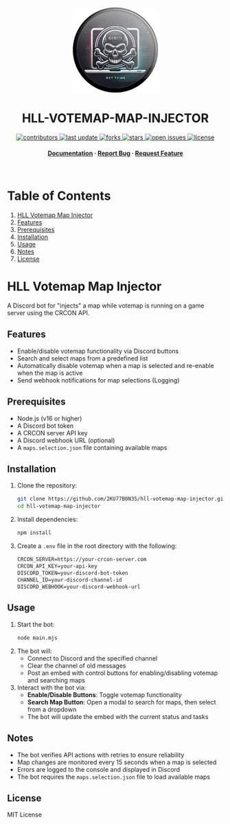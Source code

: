 <div align="center">

  <img src="https://github.com/FwSchultz/assets/blob/main/bots/2KU77B0N3S/Logo.png" alt="logo" width="200" height="auto" />
  <h1>HLL-VOTEMAP-MAP-INJECTOR</h1>
  
<!-- Badges -->
<p>
  <a href="https://github.com/2KU77B0N3S/hll-geofences/graphs/contributors">
    <img src="https://img.shields.io/github/contributors/2KU77B0N3S/hll-geofences" alt="contributors" />
  </a>
  <a href="">
    <img src="https://img.shields.io/github/last-commit/2KU77B0N3S/hll-geofences" alt="last update" />
  </a>
  <a href="https://github.com/2KU77B0N3S/hll-geofences/network/members">
    <img src="https://img.shields.io/github/forks/2KU77B0N3S/hll-geofences" alt="forks" />
  </a>
  <a href="https://github.com/2KU77B0N3S/hll-geofences/stargazers">
    <img src="https://img.shields.io/github/stars/2KU77B0N3S/hll-geofences" alt="stars" />
  </a>
  <a href="https://github.com/2KU77B0N3S/hll-geofences/issues/">
    <img src="https://img.shields.io/github/issues/2KU77B0N3S/hll-geofences" alt="open issues" />
  </a>
  <a href="https://github.com/2KU77B0N3S/hll-geofences/blob/master/LICENSE">
    <img src="https://img.shields.io/github/license/2KU77B0N3S/hll-geofences.svg" alt="license" />
  </a>
</p>
   
<h4>
  <a href="https://github.com/2KU77B0N3S/hll-geofences">Documentation</a>
  <span> · </span>
  <a href="https://github.com/2KU77B0N3S/hll-geofences/issues/">Report Bug</a>
  <span> · </span>
  <a href="https://github.com/2KU77B0N3S/hll-geofences/issues/">Request Feature</a>
</h4>
</div>

<br />

# Table of Contents
1. [HLL Votemap Map Injector](#hll-votemap-map-injector)
2. [Features](#features)
3. [Prerequisites](#prerequisites)
4. [Installation](#installation)
5. [Usage](#usage)
6. [Notes](#notes)
7. [License](#license)

# HLL Votemap Map Injector

A Discord bot for "injects" a map while votemap is running on a game server using the CRCON API.

## Features
- Enable/disable votemap functionality via Discord buttons
- Search and select maps from a predefined list
- Automatically disable votemap when a map is selected and re-enable when the map is active
- Send webhook notifications for map selections (Logging)

## Prerequisites
- Node.js (v16 or higher)
- A Discord bot token
- A CRCON server API key
- A Discord webhook URL (optional)
- A `maps.selection.json` file containing available maps

## Installation
1. Clone the repository:
   ```bash
   git clone https://github.com/2KU77B0N3S/hll-votemap-map-injector.git
   cd hll-votemap-map-injector
   ```
2. Install dependencies:
   ```bash
   npm install
   ```
3. Create a `.env` file in the root directory with the following:
   ```env
   CRCON_SERVER=https://your-crcon-server.com
   CRCON_API_KEY=your-api-key
   DISCORD_TOKEN=your-discord-bot-token
   CHANNEL_ID=your-discord-channel-id
   DISCORD_WEBHOOK=your-discord-webhook-url
   ```

## Usage
1. Start the bot:
   ```bash
   node main.mjs
   ```
2. The bot will:
   - Connect to Discord and the specified channel
   - Clear the channel of old messages
   - Post an embed with control buttons for enabling/disabling votemap and searching maps
3. Interact with the bot via:
   - **Enable/Disable Buttons**: Toggle votemap functionality
   - **Search Map Button**: Open a modal to search for maps, then select from a dropdown
   - The bot will update the embed with the current status and tasks

## Notes
- The bot verifies API actions with retries to ensure reliability
- Map changes are monitored every 15 seconds when a map is selected
- Errors are logged to the console and displayed in Discord
- The bot requires the `maps.selection.json` file to load available maps

## License
MIT License
